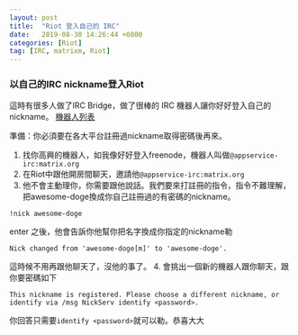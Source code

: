 ```yaml
---
layout: post
title:  "Riot 登入自己的 IRC"
date:   2019-08-30 14:26:44 +0800
categories: [Riot]
tag: [IRC, matrixm, Riot]
---
```


### 以自己的IRC nickname登入Riot
這時有很多人做了IRC Bridge，做了很棒的 IRC 機器人讓你好好登入自己的nickname。
[機器人列表](https://github.com/matrix-org/matrix-appservice-IRC/wiki/Bridged-IRC-networks)

準備：你必須要在各大平台註冊過nickname取得密碼後再來。
1. 找你高興的機器人，如我像好好登入freenode，機器人叫做`@appservice-irc:matrix.org`
2. 在Riot中跟他開房間聊天，邀請他`@appservice-irc:matrix.org`
3. 他不會主動理你，你需要跟他說話。我們要來打註冊的指令，指令不難理解，把awesome-doge換成你自己註冊過的有密碼的nickname。
```
!nick awesome-doge
```
enter 之後，他會告訴你他幫你把名字換成你指定的nickname勒
```
Nick changed from 'awesome-doge[m]' to 'awesome-doge'.
```
這時候不用再跟他聊天了，沒他的事了。
4. 會挑出一個新的機器人跟你聊天，跟你要密碼如下
```
This nickname is registered. Please choose a different nickname, or identify via /msg NickServ identify <password>.
```
你回答只需要`identify <password>`就可以勒。恭喜大大